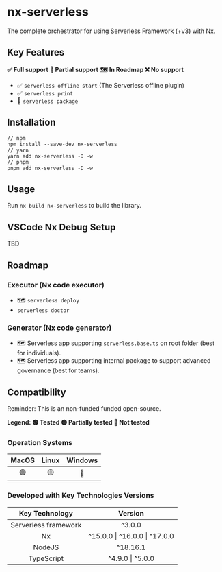 # nx-serverless

The complete orchestrator for using Serverless Framework (+v3) with Nx.

## Key Features

**✅ Full support 🚧 Partial support 🗺️ In Roadmap ❌ No support**

- ✅ `serverless offline start` (The Serverless offline plugin) 
- ✅ `serverless print`
- 🚧 `serverless package`

## Installation

```
// npm
npm install --save-dev nx-serverless
// yarn
yarn add nx-serverless -D -w
// pnpm
pnpm add nx-serverless -D -w
```

## Usage

Run `nx build nx-serverless` to build the library.

## VSCode Nx Debug Setup

TBD

## Roadmap

### Executor (Nx code executor)

- 🗺️ `serverless deploy` 
-  `serverless doctor`

### Generator (Nx code generator)

- 🗺️ Serverless app supporting `serverless.base.ts` on root folder (best for individuals).
- 🗺️ Serverless app supporting internal package to support advanced governance (best for teams).


## Compatibility

Reminder: This is an non-funded funded open-source.

**Legend: 🟢 Tested 🟡 Partially tested 🔴 Not tested**

### Operation Systems

MacOS|Linux|Windows
:-----:|:-----:|:-------:
🟢|🟡|🔴

### Developed with Key Technologies Versions 

Key Technology|Version
:-----:|:-----:
Serverless framework|^3.0.0
Nx|^15.0.0 \| ^16.0.0 \| ^17.0.0
NodeJS|^18.16.1
TypeScript|^4.9.0 \| ^5.0.0 


